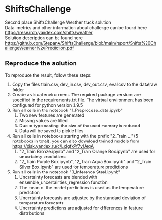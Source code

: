 # ShiftsChallenge
Second place ShiftsChallenge Weather track solution  
Data, metrics and other information about challenge can be found here https://research.yandex.com/shifts/weather  
Solution description can be found here https://github.com/StepanA/ShiftsChallenge/blob/main/report/Shifts%20ChallengeWeather%20Prediction.pdf

## Reproduce the solution
To reproduce the result, follow these steps:
1. Copy the files train.csv, dev_in.csv, dev_out.csv, eval.csv to the data\raw folder
2. Create a virtual environment. The required package versions are specified in the requirements.txt file. The virtual environment has been configured for python version 3.9.5
3. Run all cells in the notebook "1_Preprocess_data.ipynb"
   1. Two new features are generated 
   2. Missing values are filled
   3. Due to type casting, the size of the used memory is reduced
   4. Data will be saved to pickle files
4. Run all cells in notebooks starting with the prefix "2_Train ..." (5 notebooks in total), you can also download trained models from https://disk.yandex.ru/d/LxIgfxPf7yUeqA
   1. "2_Train Bronze.ipynb" and "2_Train Orange Box.ipynb" are used for uncertainty predictions
   2. "2_Train Purple Box.ipynb", "2_Train Aqua Box.ipynb" and "2_Train Silver Box.ipynb" are used for temperature predictions
5. Run all cells in the notebook "3_Inference Steel.ipynb"
   1. Uncertainty forecasts are blended with ensemble_uncertainties_regression function
   2. The mean of the model predictions is used as the temperature prediction
   3. Uncertainty forecasts are adjusted by the standard deviation of temperature forecasts
   4. Uncertainty predictions are adjusted for differences in feature distributions

